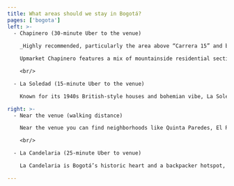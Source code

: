 ```yaml
---
title: What areas should we stay in Bogotá?
pages: ['bogota']
left: >-
  - Chapinero (30-minute Uber to the venue)
  
    _Highly recommended, particularly the area above “Carrera 15” and between “Calles 53 and 100”._

    Upmarket Chapinero features a mix of mountainside residential sections and commercial zones with glitzy malls and different hotel options. Fine-dining areas like Parque de la 93, Zona T and Zona G buzz in the evening, as do the glamorous clubs and bars of Zona Rosa. It covers some nice neighborhoods such as Quinta Camacho, Chapinero Alto, El Nogal, Chico and Rosales among others. [View on Google Maps](https://bit.ly/3PZItWY)

    <br/>

  - La Soledad (15-minute Uber to the venue)

    Known for its 1940s British-style houses and bohemian vibe, La Soledad is a relaxed residential district that also offers a wide range of restaurants, small bars, and cafes. Playhouses include La Casa del Teatro Nacional, which co-hosts the biennial Bogotá Ibero-American Theater Festival, and the strikingly modern Casa E. This area is also known as Parkway, for the long, thin tree-lined garden with shady meeting points, green areas, and benches. [View on Google Maps](https://bit.ly/392GY9Y)

right: >-
  - Near the venue (walking distance)

    Near the venue you can find neighborhoods like Quinta Paredes, El Recuerdo y Ciudad Salitre. There’s a wide variety of hotel options (different prices, categories, and quality), and it could be very convenient due to its proximity to the venue, however it is mainly residential, with few shops, restaurants or night life. [View on Google Maps](https://bit.ly/3atZd8E)

    <br/>

  - La Candelaria (25-minute Uber to venue)

    La Candelaria is Bogotá’s historic heart and a backpacker hotspot, with landmarks like the colonial-era cathedral and neoclassical Capitol flanking Bolivar Plaza. Narrow streets lined with shops selling emeralds and handicrafts lead to cultural hotspots like the Gold Museum, with pre-Columbian artifacts, and Museo Botero, showing international art in a colonial mansion. Offers a wide variety of hostels and Airbnbs. [View on Google Maps](https://bit.ly/3x5dKPt)

---
```


